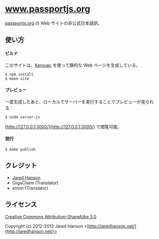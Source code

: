 # www.passportjs.org

[passportjs.org](http://passportjs.org/) の Web サイトの非公式日本語訳。


## 使い方

#### ビルド

このサイトは、[Kerouac](https://github.com/jaredhanson/kerouac) を使って静的な
Web ページを生成している。

    $ npm install
    $ make site
    
#### プレビュー

一度生成したあと、ローカルでサーバーを実行することでプレビューが見られる：

    $ node server.js
    
[http://127.0.0.1:3000/](http://127.0.0.1:3000/) で閲覧可能。

#### 発行

    $ make publish

## クレジット

- [Jared Hanson](http://github.com/jaredhanson)
- OrgaChem (Translator)
- emon (Translator)

## ライセンス

[Creative Commons Attribution-ShareAlike 3.0](http://creativecommons.org/licenses/by-sa/3.0/)

Copyright (c) 2012-2013 Jared Hanson <[http://jaredhanson.net/](http://jaredhanson.net/)>
